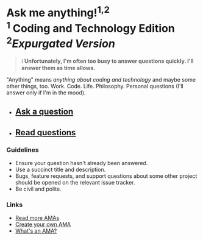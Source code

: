 # Ask me anything!<sup>1,2</sup> <br/> <sup>1</sup> Coding and Technology Edition <br/> <sup>2</sup>_Expurgated Version_

> ℹ️ **Unfortunately, I'm often too busy to answer questions quickly.  I'll answer them as time allows.**

"Anything" means *anything about coding and technology* and maybe some other things, too.  Work.  Code.  Life.  Philosophy.  Personal questions (I'll answer only if I'm in the mood).

- ## [Ask a question](../../issues/new)
- ## [Read questions](../../issues?utf8=%E2%9C%93&q=is%3Aissue%20is%3Aclosed%20sort%3Aupdated-desc%20-label%3Ahidden)

### Guidelines

- Ensure your question hasn't already been answered.
- Use a succinct title and description.
- Bugs, feature requests, and support questions about some other project should be opened on the relevant issue tracker.
- Be civil and polite.

### Links

- [Read more AMAs](https://github.com/sindresorhus/amas)
- [Create your own AMA](https://github.com/sindresorhus/amas/blob/main/create-ama.md)
- [What's an AMA?](https://en.wikipedia.org/wiki//r/IAmA)
